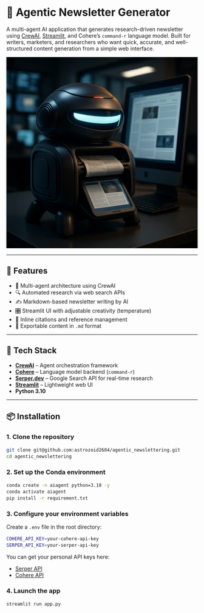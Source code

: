 # 🧠 Agentic Newsletter Generator

A multi-agent AI application that generates research-driven newsletter using [CrewAI](https://github.com/joaomdmoura/crewai), [Streamlit](https://streamlit.io/), and Cohere’s `command-r` language model. Built for writers, marketers, and researchers who want quick, accurate, and well-structured content generation from a simple web interface.

<p align="center">
  <img src="./github_thumbnail.png" alt="Project Thumbnail" width="600"/>
</p>

---

## 🚀 Features

- 🧠 Multi-agent architecture using CrewAI
- 🔍 Automated research via web search APIs
- ✍️ Markdown-based newsletter writing by AI
- 🎛️ Streamlit UI with adjustable creativity (temperature)
- 📎 Inline citations and reference management
- 💾 Exportable content in `.md` format

---

## 🧰 Tech Stack

- **[CrewAI](https://github.com/joaomdmoura/crewai)** – Agent orchestration framework  
- **[Cohere](https://cohere.com/)** – Language model backend (`command-r`)  
- **[Serper.dev](https://serper.dev/)** – Google Search API for real-time research  
- **[Streamlit](https://streamlit.io/)** – Lightweight web UI  
- **Python 3.10**

---

## 📦 Installation

### 1. Clone the repository

```bash
git clone git@github.com:astrozoid2604/agentic_newslettering.git
cd agentic_newslettering
```

### 2. Set up the Conda environment

```bash
conda create -n aiagent python=3.10 -y
conda activate aiagent
pip install -r requirement.txt
```

### 3. Configure your environment variables
Create a `.env` file in the root directory:

```bash
COHERE_API_KEY=your-cohere-api-key
SERPER_API_KEY=your-serper-api-key
```

You can get your personal API keys here:
- [Serper API](https://serper.dev/)
- [Cohere API](https://dashboard.cohere.com/api-keys)

### 4. Launch the app

```bash
streamlit run app.py
```
